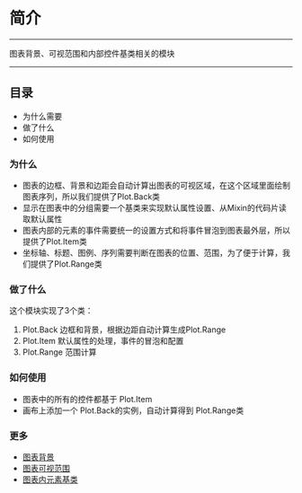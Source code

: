 # 简介

---

图表背景、可视范围和内部控件基类相关的模块

---

## 目录

  * 为什么需要
  * 做了什么
  * 如何使用

### 为什么

  * 图表的边框、背景和边距会自动计算出图表的可视区域，在这个区域里面绘制图表序列，所以我们提供了Plot.Back类
  * 显示在图表中的分组需要一个基类来实现默认属性设置、从Mixin的代码片读取默认属性
  * 图表内部的元素的事件需要统一的设置方式和将事件冒泡到图表最外层，所以提供了Plot.Item类
  * 坐标轴、标题、图例、序列需要判断在图表的位置、范围，为了便于计算，我们提供了Plot.Range类

### 做了什么
  
  这个模块实现了3个类：
  
  1. Plot.Back 边框和背景，根据边距自动计算生成Plot.Range
  2. Plot.Item 默认属性的处理，事件的冒泡和配置
  3. Plot.Range 范围计算


### 如何使用

  * 图表中的所有的控件都基于 Plot.Item
  * 画布上添加一个 Plot.Back的实例，自动计算得到 Plot.Range类


### 更多

  * [图表背景](back.md)
  * [图表可视范围](range.md)
  * [图表内元素基类](item.md)
